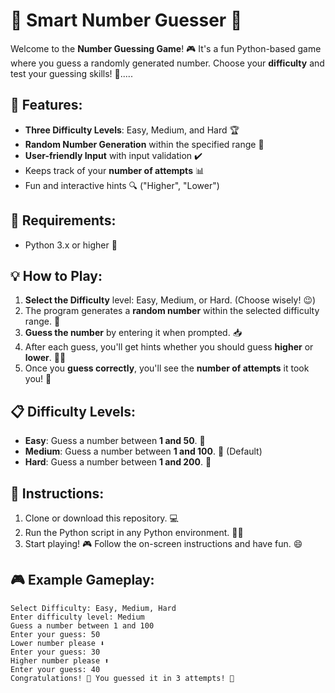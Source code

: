 # 🎯 **Smart Number Guesser** 🎯

Welcome to the **Number Guessing Game**! 🎮 It's a fun Python-based game where you guess a randomly generated number. Choose your **difficulty** and test your guessing skills! 🤔.....

## 🌟 **Features**:
- **Three Difficulty Levels**: Easy, Medium, and Hard 🏆
- **Random Number Generation** within the specified range 🎲
- **User-friendly Input** with input validation ✔️
- Keeps track of your **number of attempts** 📊
- Fun and interactive hints 🔍 ("Higher", "Lower")

## 🔧 **Requirements**:
- Python 3.x or higher 🐍

## 💡 **How to Play**:
1. **Select the Difficulty** level: Easy, Medium, or Hard. (Choose wisely! 😉)
2. The program generates a **random number** within the selected difficulty range. 🎲
3. **Guess the number** by entering it when prompted. 📥
4. After each guess, you'll get hints whether you should guess **higher** or **lower**. 🔼🔽
5. Once you **guess correctly**, you'll see the **number of attempts** it took you! 🎉

## 📋 **Difficulty Levels**:
- **Easy**: Guess a number between **1 and 50**. 🎯
- **Medium**: Guess a number between **1 and 100**. 🎯 (Default)
- **Hard**: Guess a number between **1 and 200**. 💪

## 🚀 **Instructions**:
1. Clone or download this repository. 💻
2. Run the Python script in any Python environment. 🏃‍♂️
3. Start playing! 🎮 Follow the on-screen instructions and have fun. 😄

## 🎮 **Example Gameplay**:
    Select Difficulty: Easy, Medium, Hard
    Enter difficulty level: Medium
    Guess a number between 1 and 100
    Enter your guess: 50
    Lower number please ⬇️
    Enter your guess: 30
    Higher number please ⬆️
    Enter your guess: 40
    Congratulations! 🎉 You guessed it in 3 attempts! 👏
